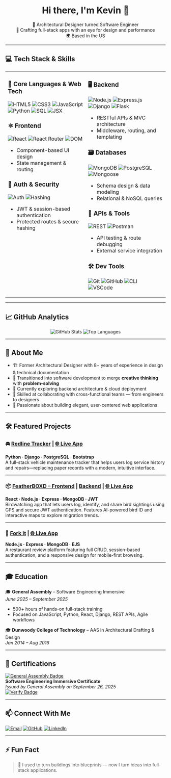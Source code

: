 <h1 align="center">Hi there, I'm Kevin 👋</h1>

<p align="center">
  🚀 Architectural Designer turned Software Engineer <br>
  🎨 Crafting full-stack apps with an eye for design and performance <br>
  🌍 Based in the US
</p>

---

## 💻 Tech Stack & Skills

<table>
  <tr>
    <td valign="top" width="50%">

### 🧠 Core Languages & Web Tech  
![HTML5](https://img.shields.io/badge/HTML5-E34F26?style=flat&logo=html5&logoColor=white)
![CSS3](https://img.shields.io/badge/CSS3-1572B6?style=flat&logo=css3&logoColor=white)
![JavaScript](https://img.shields.io/badge/JavaScript-F7DF1E?style=flat&logo=javascript&logoColor=black)
![Python](https://img.shields.io/badge/Python-3776AB?style=flat&logo=python&logoColor=white)
![SQL](https://img.shields.io/badge/SQL-4479A1?style=flat&logo=sqlite&logoColor=white)
![JSX](https://img.shields.io/badge/JSX-61DAFB?style=flat&logo=react&logoColor=white)

### ⚛️ Frontend  
![React](https://img.shields.io/badge/React-20232A?style=flat&logo=react&logoColor=61DAFB)
![React Router](https://img.shields.io/badge/React_Router-CA4245?style=flat&logo=react-router&logoColor=white)
![DOM](https://img.shields.io/badge/DOM-Manipulation-blue?style=flat)  
- Component-based UI design  
- State management & routing  

### 🔐 Auth & Security  
![Auth](https://img.shields.io/badge/Auth-User_Login-green?style=flat)
![Hashing](https://img.shields.io/badge/Hashing-SHA256-important?style=flat)  
- JWT & session-based authentication  
- Protected routes & secure hashing  

</td><td valign="top" width="50%">

### 🖥️ Backend  
![Node.js](https://img.shields.io/badge/Node.js-339933?style=flat&logo=node.js&logoColor=white)
![Express.js](https://img.shields.io/badge/Express.js-000000?style=flat&logo=express&logoColor=white)
![Django](https://img.shields.io/badge/Django-092E20?style=flat&logo=django&logoColor=white)
![Flask](https://img.shields.io/badge/Flask-000000?style=flat&logo=flask&logoColor=white)  
- RESTful APIs & MVC architecture  
- Middleware, routing, and templating  

### 🗃️ Databases  
![MongoDB](https://img.shields.io/badge/MongoDB-47A248?style=flat&logo=mongodb&logoColor=white)
![PostgreSQL](https://img.shields.io/badge/PostgreSQL-336791?style=flat&logo=postgresql&logoColor=white)
![Mongoose](https://img.shields.io/badge/Mongoose-880000?style=flat&logo=mongoose&logoColor=white)  
- Schema design & data modeling  
- Relational & NoSQL queries  

### 🧪 APIs & Tools  
![REST](https://img.shields.io/badge/REST-API-blue?style=flat)
![Postman](https://img.shields.io/badge/Postman-FF6C37?style=flat&logo=postman&logoColor=white)  
- API testing & route debugging  
- External service integration  

### 🛠️ Dev Tools  
![Git](https://img.shields.io/badge/Git-F05032?style=flat&logo=git&logoColor=white)
![GitHub](https://img.shields.io/badge/GitHub-181717?style=flat&logo=github&logoColor=white)
![CLI](https://img.shields.io/badge/CLI-Terminal-333?style=flat&logo=gnubash&logoColor=white)
![VSCode](https://img.shields.io/badge/VSCode-007ACC?style=flat&logo=visual-studio-code&logoColor=white)

</td>
  </tr>
</table>

---

## 📈 GitHub Analytics
<p align="center">
  <img src="https://github-readme-stats.vercel.app/api?username=xiokevc&show_icons=true&theme=radical" alt="GitHub Stats" />
  <img src="https://github-readme-stats.vercel.app/api/top-langs/?username=xiokevc&layout=compact&theme=radical" alt="Top Languages" />
</p>

---

## 🧠 About Me
- 🏗️ Former Architectural Designer with 8+ years of experience in design & technical documentation  
- 🔁 Transitioned into software development to merge **creative thinking** with **problem-solving**  
- 🌱 Currently exploring backend architecture & cloud deployment  
- 🤝 Skilled at collaborating with cross-functional teams — from engineers to designers  
- 🧩 Passionate about building elegant, user-centered web applications  

---

## 🛠️ Featured Projects

### 🚘 [Redline Tracker](https://github.com/xiokevc/redline-tracker) | [🌐 Live App](https://redline-tracker-8dde54ed8f81.herokuapp.com/)  
**Python · Django · PostgreSQL · Bootstrap**  
A full-stack vehicle maintenance tracker that helps users log service history and repairs—replacing paper records with a modern, intuitive interface.

---

### 📦 [FeatherBOXD – Frontend](https://github.com/xiokevc/featherboxd-front-end) | [Backend](https://github.com/xiokevc/featherboxd-backend) | [🌐 Live App](https://featherboxd.netlify.app/)  
**React · Node.js · Express · MongoDB · JWT**  
Birdwatching app that lets users log, identify, and share bird sightings using GPS and secure JWT authentication. Features AI-powered bird ID and interactive maps to explore migration trends.

---

### 🍴 [Fork It](https://github.com/xiokevc/recipe-book-app) | [🌐 Live App](https://restaurant-rating-de6c8b0d53f5.herokuapp.com/)  
**Node.js · Express · MongoDB · EJS**  
A restaurant review platform featuring full CRUD, session-based authentication, and a responsive design for mobile-first browsing.

---

## 🎓 Education
🎓 **General Assembly** – Software Engineering Immersive  
*June 2025 – September 2025*  
- 500+ hours of hands-on full-stack training  
- Focused on JavaScript, Python, React, Django, REST APIs, Agile workflows  

🎓 **Dunwoody College of Technology** – AAS in Architectural Drafting & Design  
*Jan 2014 – Aug 2016*

---

## 📜 Certifications
[![General Assembly Badge](https://api.badgr.io/public/assertions/yTlUQrR3Qj-hHa9zwVZkTw/image)](https://api.badgr.io/public/assertions/yTlUQrR3Qj-hHa9zwVZkTw)  
**Software Engineering Immersive Certificate**  
*Issued by General Assembly on September 26, 2025*  
[![Verify Badge](https://img.shields.io/badge/Verify_on_Badgr-blue?style=flat-square&logo=OpenBadges)](https://badgr.com/public/assertions/yTlUQrR3Qj-hHa9zwVZkTw?identity__email=xiokevc@gmail.com)

---

## 📫 Connect With Me
[![Email](https://img.shields.io/badge/email-%23D14836.svg?style=for-the-badge&logo=gmail&logoColor=white)](mailto:xiokevc@gmail.com)
[![GitHub](https://img.shields.io/badge/GitHub-%23121011.svg?style=for-the-badge&logo=github&logoColor=white)](https://github.com/xiokevc)
[![LinkedIn](https://img.shields.io/badge/LinkedIn-%230077B5.svg?style=for-the-badge&logo=linkedin&logoColor=white)](https://www.linkedin.com/in/kevin-xiong-816826282/)

---

## ⚡ Fun Fact
> 🧠 I used to turn buildings into blueprints — now I turn ideas into full-stack applications.
